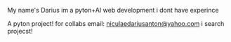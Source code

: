My name's Darius
im a pyton+AI web development 
i dont have experince 

A pyton project!
for collabs email: niculaedariusanton@yahoo.com
i search projecst!
